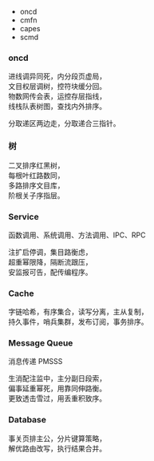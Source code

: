 - oncd
- cmfn
- capes
- scmd

### oncd 
进线调异同死，内分段页虚局，  
文目权层调树，控符块缓分回。    
物数网传会表，运控存层指线，  
线栈队表树图，查找内外排序。  

分取递区两边走，分取递合三指针。

### 树
二叉排序红黑树，  
每根叶红路数同，  
多路排序文目库，  
阶根关子序指层。  

### Service
函数调用、系统调用、方法调用、IPC、RPC

注扩启停调，集目路衡虑，  
超重幂限降，隔断流跟压，  
安监报可告，配传编程序。  

### Cache
字链哈希，有序集合，读写分离，主从复制，  
持久事件，哨兵集群，发布订阅，事务排序。

### Message Queue
消息传递 PMSSS 

生消配注监中，主分副日段索，  
偏事延重幂死，用靠同伸路衡。   
更致透击雪过，用丢重积致序。

### Database
事关页排主公，分片键算策略，  
解优路由改写，执行结果合并。  